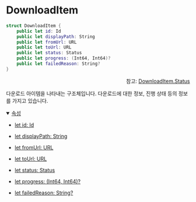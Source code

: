 # DownloadItem

```swift
struct DownloadItem {
    public let id: Id
    public let displayPath: String
    public let fromUrl: URL
    public let toUrl: URL
    public let status: Status
    public let progress: (Int64, Int64)?
    public let failedReason: String?
}
```
<div align="right">
참고: <a href="../../enum/download-item-status/home.md">DownloadItem.Status</a>
</div>

다운로드 아이템을 나타내는 구조체입니다. 다운로드에 대한 정보, 진행 상태 등의 정보를 가지고 있습니다.

<details open>
<summary>
    <a href="./details.md#속성">속성</a>
</summary>

* [let id: Id](./details.md#id)

* [let displayPath: String](./details.md#displaypath)

* [let fromUrl: URL](./details.md#fromurl)

* [let toUrl: URL](./details.md#tourl)

* [let status: Status](./details.md#status)

* [let progress: (Int64, Int64)?](./details.md#progress)

* [let failedReason: String?](./details.md#failedreason)

</details>
<br>
